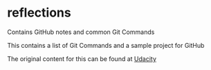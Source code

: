# reflections
Contains GitHub notes and common Git Commands 

This contains a list of Git Commands and a sample project for GitHub

The original content for this can be found at
<a href="https://www.udacity.com/course/how-to-use-git-and-github--ud775">Udacity</a>
